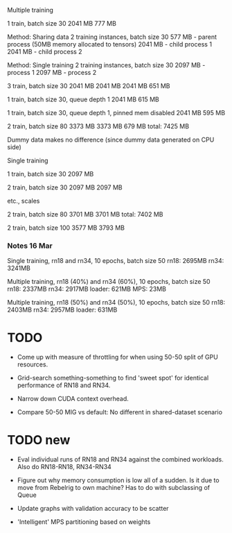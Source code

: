 Multiple training

1 train, batch size 30
2041 MB
777 MB

Method: Sharing data
2 training instances, batch size 30
577 MB - parent process (50MB memory allocated to tensors)
2041 MB - child process 1
2041 MB - child process 2

Method: Single training
2 training instances, batch size 30
2097 MB - process 1
2097 MB - process 2


3 train, batch size 30
2041 MB
2041 MB
2041 MB
651 MB

1 train, batch size 30, queue depth 1
2041 MB
615 MB

1 train, batch size 30, queue depth 1, pinned mem disabled
2041 MB
595 MB

2 train, batch size 80
3373 MB
3373 MB
679 MB
total: 7425 MB

Dummy data makes no difference (since dummy data generated on CPU side)

Single training

1 train, batch size 30
2097 MB

2 train, batch size 30
2097 MB
2097 MB

etc., scales

2 train, batch size 80
3701 MB
3701 MB
total: 7402 MB

2 train, batch size 100
3577 MB
3793 MB



### Notes 16 Mar

Single training, rn18 and rn34, 10 epochs, batch size 50
rn18: 2695MB
rn34: 3241MB

Multiple training, rn18 (40%) and rn34 (60%), 10 epochs, batch size 50
rn18: 2337MB
rn34: 2917MB
loader: 621MB
MPS: 23MB

Multiple training, rn18 (50%) and rn34 (50%), 10 epochs, batch size 50
rn18: 2403MB
rn34: 2957MB
loader: 631MB

# TODO
- Come up with measure of throttling for when using 50-50 split of GPU resources.

- Grid-search something-something to find 'sweet spot' for identical performance of RN18 and RN34.

- Narrow down CUDA context overhead.

- Compare 50-50 MIG vs default: No different in shared-dataset scenario

# TODO new
- Eval individual runs of RN18 and RN34 against the combined workloads. Also do RN18-RN18, RN34-RN34

- Figure out why memory consumption is low all of a sudden. Is it due to move from Rebelrig to own machine? Has to do with subclassing of Queue

- Update graphs with validation accuracy to be scatter

- 'Intelligent' MPS partitioning based on weights
